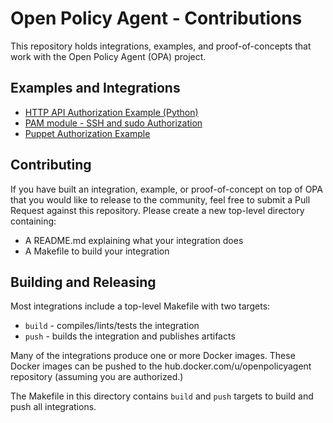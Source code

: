 # Open Policy Agent - Contributions

This repository holds integrations, examples, and proof-of-concepts that work with the Open Policy Agent (OPA) project.

## Examples and Integrations

- [HTTP API Authorization Example (Python)](./api_authz)
- [PAM module - SSH and sudo Authorization](./pam_authz)
- [Puppet Authorization Example](./puppet_example)

## Contributing

If you have built an integration, example, or proof-of-concept on top of OPA that you would like to release to the community, feel free to submit a Pull Request against this repository. Please create a new top-level directory containing:

- A README.md explaining what your integration does
- A Makefile to build your integration

## Building and Releasing

Most integrations include a top-level Makefile with two targets:

* `build` - compiles/lints/tests the integration
* `push` - builds the integration and publishes artifacts

Many of the integrations produce one or more Docker images. These Docker images can be pushed to the hub.docker.com/u/openpolicyagent repository (assuming you are authorized.)

The Makefile in this directory contains `build` and `push` targets to build and push all integrations.
